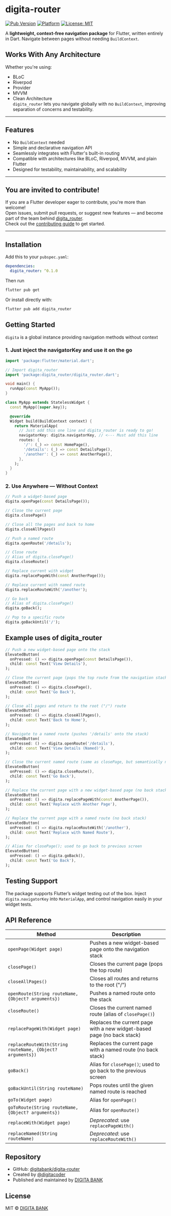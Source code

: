 # digita-router

[![Pub Version](https://img.shields.io/pub/v/digita_router)](https://pub.dev/packages/digita_router)
[![Platform](https://img.shields.io/badge/platform-flutter-blue)](https://flutter.dev)
[![License: MIT](https://img.shields.io/badge/license-MIT-green)](https://opensource.org/licenses/MIT)

A **lightweight, context-free navigation package** for Flutter, written entirely in Dart. Navigate between pages without needing `BuildContext`.

## Works With Any Architecture

Whether you're using:

- BLoC
- Riverpod
- Provider
- MVVM
- Clean Architecture  
  `digita_router` lets you navigate globally with no `BuildContext`, improving separation of concerns and testability.

---

## Features

- No `BuildContext` needed
- Simple and declarative navigation API
- Seamlessly integrates with Flutter's built-in routing
- Compatible with architectures like BLoC, Riverpod, MVVM, and plain Flutter
- Designed for testability, maintainability, and scalability

---

## You are invited to contribute!

If you are a Flutter developer eager to contribute, you're more than welcome!  
Open issues, submit pull requests, or suggest new features — and become part of the team behind [digita_router](https://github.com/digitabank/digita-router).  
Check out the [contributing guide](https://github.com/digitabank/digita-router/blob/main/CONTRIBUTING.md) to get started.

---

## Installation

Add this to your `pubspec.yaml`:

```yaml
dependencies:
  digita_router: ^0.1.0
```

Then run

```bash
flutter pub get
```

Or install directly with:

```bash
flutter pub add digita_router
```

## Getting Started

`digita` is a global instance providing navigation methods without context

### 1. Just inject the navigatorKey and use it on the go

```dart
import 'package:flutter/material.dart';

// Import digita_router
import 'package:digita_router/digita_router.dart';

void main() {
  runApp(const MyApp());
}

class MyApp extends StatelessWidget {
  const MyApp({super.key});

  @override
  Widget build(BuildContext context) {
    return MaterialApp(
      // Just add this one line and digita_router is ready to go!
      navigatorKey: digita.navigatorKey, // <--- Must add this line
      routes: {
        '/': (_) => const HomePage(),
        '/details': (_) => const DetailsPage(),
        '/another': (_) => const AnotherPage(),
      },
    );
  }
}

```

### 2. Use Anywhere — Without Context

```dart
// Push a widget-based page
digita.openPage(const DetailsPage());

// Close the current page
digita.closePage()

// Close all the pages and back to home
digita.closeAllPages()

// Push a named route
digita.openRoute('/details');

// Close route
// Alias of digita.closePage()
digita.closeRoute()

// Replace current with widget
digita.replacePageWith(const AnotherPage());

// Replace current with named route
digita.replaceRouteWith('/another');

// Go back
// Alias of digita.closePage()
digita.goBack();

// Pop to a specific route
digita.goBackUntil('/');

```

## Example uses of digita_router

```dart
// Push a new widget-based page onto the stack
ElevatedButton(
  onPressed: () => digita.openPage(const DetailsPage()),
  child: const Text('View Details'),
);

// Close the current page (pops the top route from the navigation stack)
ElevatedButton(
  onPressed: () => digita.closePage(),
  child: const Text('Go Back'),
);

// Close all pages and return to the root ("/") route
ElevatedButton(
  onPressed: () => digita.closeAllPages(),
  child: const Text('Back to Home'),
);

// Navigate to a named route (pushes '/details' onto the stack)
ElevatedButton(
  onPressed: () => digita.openRoute('/details'),
  child: const Text('View Details (Named)'),
);

// Close the current named route (same as closePage, but semantically named)
ElevatedButton(
  onPressed: () => digita.closeRoute(),
  child: const Text('Go Back'),
);

// Replace the current page with a new widget-based page (no back stack)
ElevatedButton(
  onPressed: () => digita.replacePageWith(const AnotherPage()),
  child: const Text('Replace with Another Page'),
);

// Replace the current page with a named route (no back stack)
ElevatedButton(
  onPressed: () => digita.replaceRouteWith('/another'),
  child: const Text('Replace with Named Route'),
);

// Alias for closePage(); used to go back to previous screen
ElevatedButton(
  onPressed: () => digita.goBack(),
  child: const Text('Go Back'),
);

```

## Testing Support

The package supports Flutter’s widget testing out of the box. Inject `digita.navigatorKey` into `MaterialApp`, and control navigation easily in your widget tests.

## API Reference

| Method                                                    | Description                                                            |
| --------------------------------------------------------- | ---------------------------------------------------------------------- |
| `openPage(Widget page)`                                   | Pushes a new widget-based page onto the navigation stack               |
| `closePage()`                                             | Closes the current page (pops the top route)                           |
| `closeAllPages()`                                         | Closes all routes and returns to the root ("/")                        |
| `openRoute(String routeName, {Object? arguments})`        | Pushes a named route onto the stack                                    |
| `closeRoute()`                                            | Closes the current named route (alias of `closePage()`)                |
| `replacePageWith(Widget page)`                            | Replaces the current page with a new widget-based page (no back stack) |
| `replaceRouteWith(String routeName, {Object? arguments})` | Replaces the current page with a named route (no back stack)           |
| `goBack()`                                                | Alias for `closePage()`; used to go back to the previous screen        |
| `goBackUntil(String routeName)`                           | Pops routes until the given named route is reached                     |
| `goTo(Widget page)`                                       | Alias for `openPage()`                                                 |
| `goToRoute(String routeName, {Object? arguments})`        | Alias for `openRoute()`                                                |
| `replaceWith(Widget page)`                                | _Deprecated_: use `replacePageWith()`                                  |
| `replaceNamed(String routeName)`                          | _Deprecated_: use `replaceRouteWith()`                                 |

## Repository

- GitHub: [digitabank/digita-router](https://github.com/digitabank/digita-router)
- Created by [@digitacoder](https://github.com/digitacoder)
- Published and maintained by [DIGITA BANK](https://github.com/digitabank)

## License

MIT © [DIGITA BANK](https://digitabank.com)
